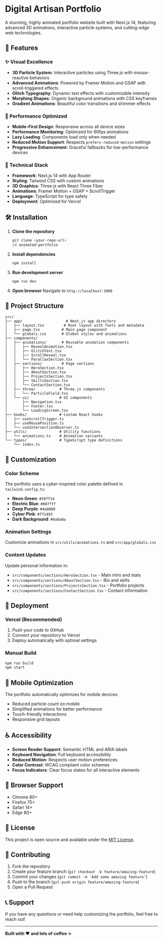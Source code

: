# Digital Artisan Portfolio

A stunning, highly animated portfolio website built with Next.js 14, featuring advanced 3D animations, interactive particle systems, and cutting-edge web technologies.

## 🚀 Features

### ✨ Visual Excellence
- **3D Particle System**: Interactive particles using Three.js with mouse-reactive behaviors
- **Advanced Animations**: Powered by Framer Motion and GSAP with scroll-triggered effects
- **Glitch Typography**: Dynamic text effects with customizable intensity
- **Morphing Shapes**: Organic background animations with CSS keyframes
- **Gradient Animations**: Beautiful color transitions and shimmer effects

### 🎯 Performance Optimized
- **Mobile-First Design**: Responsive across all device sizes
- **Performance Monitoring**: Optimized for 60fps animations
- **Lazy Loading**: Components load only when needed
- **Reduced Motion Support**: Respects `prefers-reduced-motion` settings
- **Progressive Enhancement**: Graceful fallbacks for low-performance devices

### 🔧 Technical Stack
- **Framework**: Next.js 14 with App Router
- **Styling**: Tailwind CSS with custom animations
- **3D Graphics**: Three.js with React Three Fiber
- **Animations**: Framer Motion + GSAP + ScrollTrigger
- **Language**: TypeScript for type safety
- **Deployment**: Optimized for Vercel

## 🛠 Installation

1. **Clone the repository**
   ```bash
   git clone <your-repo-url>
   cd animated-portfolio
   ```

2. **Install dependencies**
   ```bash
   npm install
   ```

3. **Run development server**
   ```bash
   npm run dev
   ```

4. **Open browser**
   Navigate to `http://localhost:3000`

## 📁 Project Structure

```
src/
├── app/                    # Next.js app directory
│   ├── layout.tsx         # Root layout with fonts and metadata
│   ├── page.tsx          # Main page component
│   └── globals.css       # Global styles and animations
├── components/
│   ├── animations/       # Reusable animation components
│   │   ├── RevealAnimation.tsx
│   │   ├── GlitchText.tsx
│   │   ├── ScrollReveal.tsx
│   │   └── ParallaxSection.tsx
│   ├── sections/         # Page sections
│   │   ├── HeroSection.tsx
│   │   ├── AboutSection.tsx
│   │   ├── ProjectsSection.tsx
│   │   ├── SkillsSection.tsx
│   │   └── ContactSection.tsx
│   ├── three/           # Three.js components
│   │   └── ParticleField.tsx
│   └── ui/              # UI components
│       ├── Navigation.tsx
│       ├── Footer.tsx
│       └── LoadingScreen.tsx
├── hooks/               # Custom React hooks
│   ├── useScrollTrigger.ts
│   ├── useMousePosition.ts
│   └── useIntersectionObserver.ts
├── utils/               # Utility functions
│   └── animations.ts    # Animation variants
└── types/               # TypeScript type definitions
    └── index.ts
```

## 🎨 Customization

### Color Scheme
The portfolio uses a cyber-inspired color palette defined in `tailwind.config.ts`:
- **Neon Green**: `#39ff14`
- **Electric Blue**: `#007fff`
- **Deep Purple**: `#4a0080`
- **Cyber Pink**: `#ff1493`
- **Dark Background**: `#0a0a0a`

### Animation Settings
Customize animations in `src/utils/animations.ts` and `src/app/globals.css`

### Content Updates
Update personal information in:
- `src/components/sections/HeroSection.tsx` - Main intro and stats
- `src/components/sections/AboutSection.tsx` - Bio and skills
- `src/components/sections/ProjectsSection.tsx` - Portfolio projects
- `src/components/sections/ContactSection.tsx` - Contact information

## 🚀 Deployment

### Vercel (Recommended)
1. Push your code to GitHub
2. Connect your repository to Vercel
3. Deploy automatically with optimal settings

### Manual Build
```bash
npm run build
npm start
```

## 📱 Mobile Optimization

The portfolio automatically optimizes for mobile devices:
- Reduced particle count on mobile
- Simplified animations for better performance
- Touch-friendly interactions
- Responsive grid layouts

## ♿ Accessibility

- **Screen Reader Support**: Semantic HTML and ARIA labels
- **Keyboard Navigation**: Full keyboard accessibility
- **Reduced Motion**: Respects user motion preferences
- **Color Contrast**: WCAG compliant color schemes
- **Focus Indicators**: Clear focus states for all interactive elements

## 🧪 Browser Support

- Chrome 80+
- Firefox 75+
- Safari 14+
- Edge 80+

## 📄 License

This project is open source and available under the [MIT License](LICENSE).

## 🤝 Contributing

1. Fork the repository
2. Create your feature branch (`git checkout -b feature/amazing-feature`)
3. Commit your changes (`git commit -m 'Add some amazing feature'`)
4. Push to the branch (`git push origin feature/amazing-feature`)
5. Open a Pull Request

## 📞 Support

If you have any questions or need help customizing the portfolio, feel free to reach out!

---

**Built with ❤️ and lots of coffee** ☕